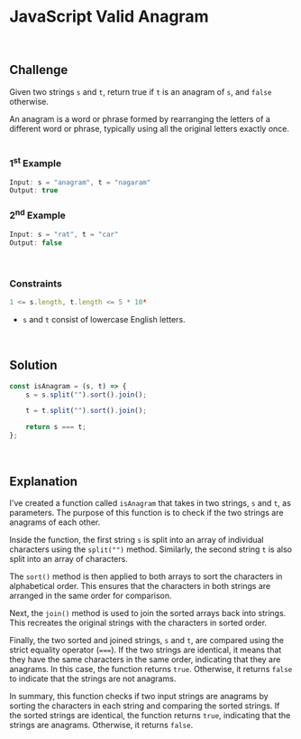 # JavaScript Valid Anagram
<br/>

## Challenge
Given two strings `s` and `t`, return true if `t` is an anagram of `s`, and `false` otherwise.

An anagram is a word or phrase formed by rearranging the letters of a different word or phrase, typically using all the original letters exactly once.
<br/>
<br/>

### 1<sup>st</sup> Example

```JavaScript
Input: s = "anagram", t = "nagaram"
Output: true
```

### 2<sup>nd</sup> Example

```JavaScript
Input: s = "rat", t = "car"
Output: false
```

<br/>

### Constraints

```JavaScript
1 <= s.length, t.length <= 5 * 10⁴
```

- `s` and `t` consist of lowercase English letters.

<br/>

## Solution

```JavaScript
const isAnagram = (s, t) => {
    s = s.split("").sort().join();

    t = t.split("").sort().join();

    return s === t;
};
```

<br/>

## Explanation

I've created a function called `isAnagram` that takes in two strings, `s` and `t`, as parameters. The purpose of this function is to check if the two strings are anagrams of each other.
<br/>

Inside the function, the first string `s` is split into an array of individual characters using the `split("")` method. Similarly, the second string `t` is also split into an array of characters.
<br/>

The `sort()` method is then applied to both arrays to sort the characters in alphabetical order. This ensures that the characters in both strings are arranged in the same order for comparison.
<br/>

Next, the `join()` method is used to join the sorted arrays back into strings. This recreates the original strings with the characters in sorted order.
<br/>

Finally, the two sorted and joined strings, `s` and `t`, are compared using the strict equality operator (`===`). If the two strings are identical, it means that they have the same characters in the same order, indicating that they are anagrams. In this case, the function returns `true`. Otherwise, it returns `false` to indicate that the strings are not anagrams.
<br/>

In summary, this function checks if two input strings are anagrams by sorting the characters in each string and comparing the sorted strings. If the sorted strings are identical, the function returns `true`, indicating that the strings are anagrams. Otherwise, it returns `false`.
<br/>
<br/>
